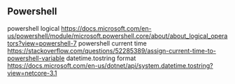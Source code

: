 ## Powershell

powershell logical https://docs.microsoft.com/en-us/powershell/module/microsoft.powershell.core/about/about_logical_operators?view=powershell-7
powershell current time https://stackoverflow.com/questions/52285389/assign-current-time-to-powershell-variable
datetime.tostring format https://docs.microsoft.com/en-us/dotnet/api/system.datetime.tostring?view=netcore-3.1